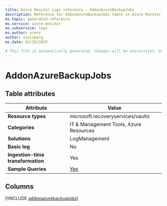 ```yaml
---
title: Azure Monitor Logs reference - AddonAzureBackupJobs
description: Reference for AddonAzureBackupJobs table in Azure Monitor Logs.
ms.topic: generated-reference
ms.service: azure-monitor
ms.subservice: logs
ms.author: orens
author: osalzberg
ms.date: 02/18/2025

# This file is automatically generated. Changes will be overwritten. Do not change this file directly.
---
```


# AddonAzureBackupJobs




## Table attributes

|Attribute|Value|
|---|---|
|**Resource types**|microsoft.recoveryservices/vaults|
|**Categories**|IT & Management Tools, Azure Resources|
|**Solutions**| LogManagement|
|**Basic log**|No|
|**Ingestion-time transformation**|Yes|
|**Sample Queries**|[Yes](/azure/azure-monitor/reference/queries/addonazurebackupjobs)|



## Columns
  
[!INCLUDE [addonazurebackupjobs](~/reusable-content/ce-skilling/azure/includes/azure-monitor/reference/tables/addonazurebackupjobs-include.md)]
